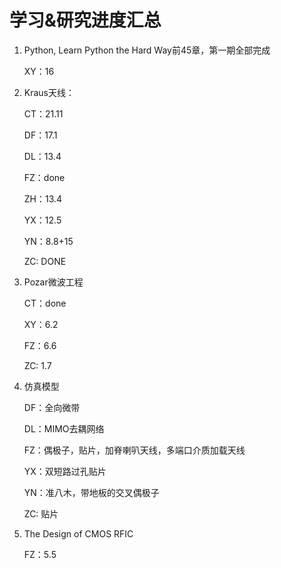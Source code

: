 # 学习&研究进度汇总

1. Python, Learn Python the Hard Way前45章，第一期全部完成

   XY：16

2. Kraus天线：

   CT：21.11

   DF：17.1

   DL：13.4

   FZ：done
   
   ZH：13.4
   
   YX：12.5
   
   YN：8.8+15
   
   ZC: DONE
   
3. Pozar微波工程

   CT：done

   XY：6.2

   FZ：6.6

   ZC: 1.7

4. 仿真模型

   DF：全向微带

   DL：MIMO去耦网络

   FZ：偶极子，贴片，加脊喇叭天线，多端口介质加载天线

   YX：双短路过孔贴片

   YN：准八木，带地板的交叉偶极子

   ZC: 贴片

5. The Design of CMOS RFIC

   FZ：5.5

